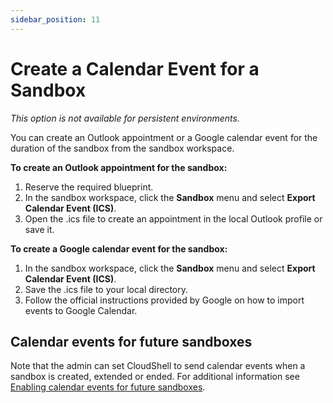 ```yaml
---
sidebar_position: 11
---
```


# Create a Calendar Event for a Sandbox

*This option is not available for persistent environments.*

You can create an Outlook appointment or a Google calendar event for the duration of the sandbox from the sandbox workspace.

**To create an Outlook appointment for the sandbox:**

1. Reserve the required blueprint.
2. In the sandbox workspace, click the **Sandbox** menu and select **Export Calendar Event (ICS)**.
3. Open the .ics file to create an appointment in the local Outlook profile or save it.

**To create a Google calendar event for the sandbox:**

1. In the sandbox workspace, click the **Sandbox** menu and select **Export Calendar Event (ICS)**.
2. Save the .ics file to your local directory.
3. Follow the official instructions provided by Google on how to import events to Google Calendar.

## Calendar events for future sandboxes

Note that the admin can set CloudShell to send calendar events when a sandbox is created, extended or ended. For additional information see [Enabling calendar events for future sandboxes](../../../admin/setting-up-cloudshell/cloudshell-configuration-options/advanced-cloudshell-customizations.md#enabling-calendar-events-for-future-sandboxes).
